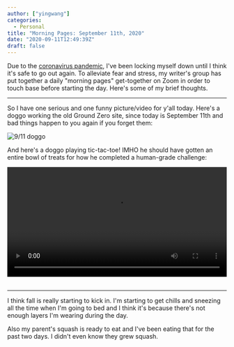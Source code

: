 ```yaml
---
author: ["yingwang"]
categories:
  - Personal
title: "Morning Pages: September 11th, 2020"
date: "2020-09-11T12:49:39Z"
draft: false
---
```


Due to the [coronavirus
pandemic](https://en.wikipedia.org/wiki/2019-20_coronavirus_pandemic), I've been
locking myself down until I think it's safe to go out again. To alleviate fear
and stress, my writer's group has put together a daily "morning pages"
get-together on Zoom in order to touch base before starting the day. Here's some
of my brief thoughts.

__________

So I have one serious and one funny picture/video for y'all today. Here's a
doggo working the old Ground Zero site, since today is September 11th and bad
things happen to you again if you forget them:

![9/11 doggo](/img/posts/2020/09/11/morning_pages.jpg)

And here's a doggo playing tic-tac-toe! IMHO he should have gotten an entire
bowl of treats for how he completed a human-grade challenge:

<!-- https://stackoverflow.com/a/26276254 -->
<video style="width: 100%; width: -moz-available; width: -webkit-fill-available; width: fill-available; max-width: 100%;" controls>
    <source src="/video/posts/2020/09/11/morning_pages.mp4" type="video/mp4">
    Your browser does not support HTML5 video.
</video>
<br/>
<br/>

__________

I think fall is really starting to kick in. I'm starting to get chills and
sneezing all the time when I'm going to bed and I think it's because there's not
enough layers I'm wearing during the day.

Also my parent's squash is ready to eat and I've been eating that for the past
two days. I didn't even know they grew squash.
